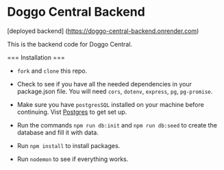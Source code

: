 # Doggo Central Backend

[deployed backend] (https://doggo-central-backend.onrender.com)

This is the backend code for Doggo Central.

=== Installation ===

- `fork` and `clone` this repo.

- Check to see if you have all the needed dependencies in your package.json file. You will need `cors`, `dotenv`, `express`, `pg`, `pg-promise`.

- Make sure you have `postgresSQL` installed on your machine before continuing. Vist [Postgres](https://blog.logrocket.com/getting-started-with-postgres-in-your-react-app/) to get set up.
- Run the commands `npm run db:init` and `npm run db:seed` to create the database and fill it with data.

- Run `npm install` to install packages.
- Run `nodemon` to see if everything works.
